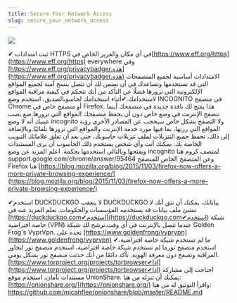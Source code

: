 ```yaml
---
title: Secure Your Network Access
slug: secure_your_network_access
---
```


![](/images/coverchap_7.jpg)





✔ ثبت امتدادات HTTPS في أي مكان والغرير الخاص في[https://www.eff.org/https](https://www.eff.org/https) everywhere وفي [https://www.eff.org/privacybadger.هذه](https://www.eff.org/privacybadger.هذه) الامتدادات أساسية لجميع المتصفحات التي قد تستخدمها وتساعدك في أن تضمن لك أن تتصل بنسخ آمنة لجميع المواقع الإلكترونية التي تزورها فضلًا عن التأكد من أنك تتحكم في كيفية مراقبة المواقع لاستخدامك.✔أثناء استخدامك لحاسوبالصديق، استخدم وضع INCOGNITO في متصفح Chrome أو متصفح خاص في Firefox. هذا يفتح لك نافذة جديدة في متصفحك أينما تتصفح الإنترنت في وضع خاص دون أن يحفظ متصفحك المواقع التي تزورها.ضع نصب عينيك أنه لا وضع incognito ولا التصفح بشكل خاص سيحجب عن المصادر الأخرى رؤية المواقع التي رزتها، بما فيها مورد خدمة الإنترنت والمواقع التي تزورها تلقائيًا.وبالإضافة إلى ذلك، تحفظ جميع التنزيلات لملف تنزيلات حاسوبك، حتى بعد أن تغلق علاماتك التبويب الخاصة بك. يمكنك أنت وأي شخص يستخدم ذلك الحاسوب أن يرى المستندات ويفتحها.وبالتالي استخدمها بحكمة. اعلم المزيد عن وضع incognito لمتصف كروم هنا support.google.com/chrome/answer/95464 وعن المتصفح الخاص للمتصفح Firefox هنا [https://blog.mozilla.org/blog/2015/11/03/firefox-now-offers-a-more-private-browsing-experience/](https://blog.mozilla.org/blog/2015/11/03/firefox-now-offers-a-more-private-browsing-experience/)


✔استخدم DUCKDUCKGO لا يتعقب DUCKDUCKGO  بياناتك، يمكنك أن تثق أنك لا تنشئ ملف بيانات قد يستخدمه المؤسسات والحكومات. تعلم المزيد عنه في [https://duckduckgo.com✔استخدم](https://duckduckgo.com✔استخدم) شبكة خاصة افتراضية (VPN) عندما تتصل بالإنترنت في أي وقت.نرشح لك شبكة Golden Frog's VyprVpn. تجده على [https://www.goldenfrong/vyprvpn](https://www.goldenfrong/vyprvpn) ✔ما لم تستخدم شبكة خاصة افتراضية، استخدم متصفح تورما لم تستخدم شبكة خاصة افتراضية، استخدم متصفح تور لتجاوز المراقبة وتصفح دون معرفة الهوية. تأكد دائمًا من أنك حدثت متصفح تور بشكل يومي.[https://www.torproject.org/projects/torbrowser✔إذا](https://www.torproject.org/projects/torbrowser✔إذا) احتاجت إلى مشاركة مستندات بآمان، استخدم موقع UnionShare. يمكنك أن تنزله من هنا: [https://onionshare.org/](https://onionshare.org/) واقرأ التوثيق له من هنا: https://github.com/micahflee/onionshare/blob/master/README.md